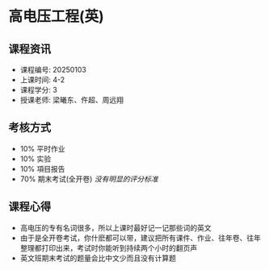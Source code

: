 # 高电压工程(英)

## 课程资讯
- 课程编号: 20250103
- 上课时间: 4-2
- 课程学分: 3
- 授课老师: 梁曦东、仵超、周远翔
  
## 考核方式
- 10% 平时作业
- 10% 实验
- 10% 項目报告
- 70% 期末考试(全开卷)
*没有明显的评分标准*

## 课程心得
- 高电压的专有名词很多，所以上课时最好记一记那些词的英文
- 由于是全开卷考试，你什麽都可以带，建议把所有课件、作业、往年卷、往年整理都打印出来，考试时你能听到持续两个小时的翻页声
- 英文班期末考试的题量会比中文少而且没有计算题
